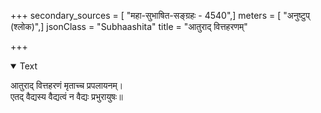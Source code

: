 +++
secondary_sources = [ "महा-सुभाषित-सङ्ग्रहः - 4540",]
meters = [ "अनुष्टुप् (श्लोक)",]
jsonClass = "Subhaashita"
title = "आतुराद् वित्तहरणम्"

+++

<details open><summary>Text</summary>

आतुराद् वित्तहरणं मृताच्च प्रपलायनम्।  
एतद् वैद्यस्य वैद्यत्वं न वैद्यः प्रभुरायुषः॥
</details>
